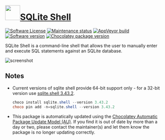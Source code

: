 # [<img src="https://cdn.jsdelivr.net/gh/dgalbraith/chocolatey-packages@35b12b29a0d812446e72152623467d25daf0d7c6/icons/sqlite.png" width="48" height="48" />SQLite Shell](https://chocolatey.org/packages/sqlite.shell)

[![Software License](https://img.shields.io/badge/License-Public%20Domain-brightgreen.svg)](https://sqlite.org/copyright.html)
[![Maintenance status](https://img.shields.io/badge/maintained%3F-yes-green.svg)](https://gitHub.com/dgalbraith/chocolatey-packages/graphs/commit-activity)
[![AppVeyor build](https://img.shields.io/appveyor/ci/dgalbraith/chocolatey-packages)](https://ci.appveyor.com/project/dgalbraith/chocolatey-packages)
[![Software version](https://img.shields.io/badge/Source-v3.49.0-blue)](https://sqlite.org)
[![Chocolatey package version](https://img.shields.io/chocolatey/v/sqlite.shell?label=Chocolatey)](https://chocolatey.org/packages/sqlite.shell)

SQLite Shell is a command-line shell that allows the user to manually enter and execute SQL statements against an SQLite database.

![screenshot](https://cdn.jsdelivr.net/gh/dgalbraith/chocolatey-packages@35b12b29a0d812446e72152623467d25daf0d7c6/automatic/sqlite.shell/screenshot.png)

## Notes

* Current versions of sqlite shell provide 64-bit support only - for a 32-bit version use [sqlite.shell 3.43.2](https://chocolatey.org/packages/sqlite.shell/3.43.2).

  ```powershell
  choco install sqlite.shell --version 3.43.2
  choco pin add -n=sqlite.shell --version 3.43.2
  ```

* This package is automatically updated using the [Chocolatey Automatic Package Update Model (AU)](https://github.com/majkinetor/au/blob/master/README.md).
  If you find it is out of date by more than a day or two, please contact the maintainer(s) and let them know the package is no longer updating correctly.
